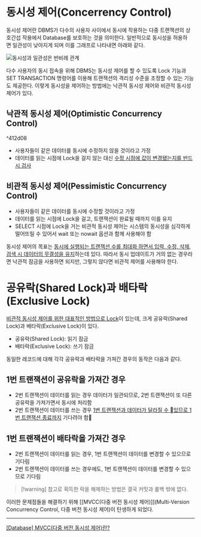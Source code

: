 # 동시성 제어(Concerrency Control)

동시성 제어란 DBMS가 다수의 사용자 사이에서 동시에 작용하는 다중 트랜잭션의 상호간섭 작용에서 Database를 보호하는 것을 의미한다. 일반적으로 동시성을 허용하면 일관성이 낮아지게 되며 이를 그래프로 나타내면 아래와 같다.

![동시성과 일관성은 반비례 관계](https://img1.daumcdn.net/thumb/R1280x0/?scode=mtistory2&fname=https%3A%2F%2Fblog.kakaocdn.net%2Fdn%2FYYwAw%2FbtqAhqpozl2%2FIMdpfbgguBj897K4VkEwy1%2Fimg.png)

다수 사용자의 동시 접속을 위해 DBMS는 동시성 제어를 할 수 있도록 Lock 기능과 SET TRANSACTION 명령어를 이용해 트랜잭션의 격리성 수준을 조정할 수 있는 기능도 제공한다. 이렇게 동시성을 제어하는 방법에는 낙관적 동시성 제어와 비관적 동시성 제어가 있다.

## 낙관적 동시성 제어(Optimistic Concurrency Control)

^412d08

- 사용자들이 같은 데이터를 동시에 수정하지 않을 것이라고 가정
- 데이터를 읽는 시점에 Lock을 걸지 않는 대신 <u>수정 시점에 값이 변경됐는지를 반드시 검사</u>

## 비관적 동시성 제어(Pessimistic Concurrency Control)

- 사용자들이 같은 데이터를 동시에 수정할 것이라고 가정
- 데이터를 읽는 시점에 Lock을 걸고, 트랜잭션이 완료될 때까지 이를 유지
- SELECT 시점에 Lock을 거는 비관적 동시성 제어는 시스템의 동시성을 심각하게 떨어뜨릴 수 있어서 wait 또는 nowait 옵션과 함께 사용해야 함

동시성 제어의 목표는 <u>동시에 실행되는 트랜잭션 수를 최대화 하면서 입력, 수정, 삭제, 검색 시 데이터의 무결성을 유지</u>하는데 있다. 따라서 동시 업데이트가 거의 없는 경우라면 낙관적 잠금을 사용하면 되지만, 그렇지 않다면 비관적 제어를 사용해야 한다.

# 공유락(Shared Lock)과 배타락(Exclusive Lock)

<u>비관적 동시성 제어를 위한 대표적인 방법으로 Lock</u>이 있는데, 크게 공유락(Shared Lock)과 배타락(Exclusive Lock)이 있다.

- 공유락(Shared Lock): 읽기 잠금
- 배타락(Exclusive Lock): 쓰기 잠금

동일한 레코드에 대해 각각 공유락과 배타락을 가져간 경우의 동작은 다음과 같다.

## 1번 트랜잭션이 공유락을 가져간 경우

- 2번 트랜잭션이 데이터를 읽는 경우
  데이터가 일관되므로, 2번 트랜잭션이 또 다른 공유락을 가져가면서 동시에 처리함
- 2번 트랜잭션이 데이터를 쓰는 경우
   <u>1번 트랜잭션과 데이터가 달라질 수 있므로 1번 트랜잭션 종료까지</u> 기다려야 함

## 1번 트랜잭션이 배타락을 가져간 경우  

- 2번 트랜잭션이 데이터를 읽는 경우, 1번 트랜잭션이 데이터를 변경할 수 있으므로 기다림
- 2번 트랜잭션이 데이터를 쓰는 경우에도, 1번 트랜잭션이 데이터를 변경할 수 있으므로 기다림


>[!warning] 참고로 획득한 락을 해제하는 방법은 결국 커밋과 롤백 밖에 없다.

이러한 문제점들을 해결하기 위해 [[MVCC(다중 버전 동시성 제어)]](Multi-Version Concurrency Control, 다중 버전 동시성 제어)이 탄생하게 되었다.

---
[\[Database\] MVCC(다중 버전 동시성 제어)란?](https://mangkyu.tistory.com/53)

